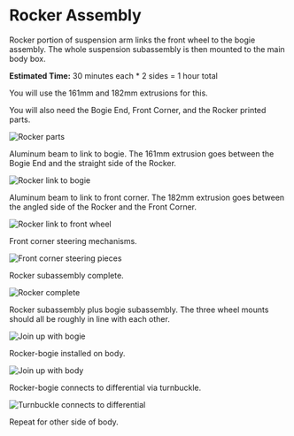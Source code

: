 # Rocker Assembly

Rocker portion of suspension arm links the front wheel to the bogie assembly.
The whole suspension subassembly is then mounted to the main body box.

**Estimated Time:** 30 minutes each * 2 sides = 1 hour total

You will use the 161mm and 182mm extrusions for this.

You will also need the Bogie End, Front Corner, and the Rocker printed parts.

![Rocker parts](images/Rocker01-Parts.jpg)

Aluminum beam to link to bogie. The 161mm extrusion goes between the Bogie End and the straight side of the Rocker.

![Rocker link to bogie](images/Rocker02-Rear.jpg)

Aluminum beam to link to front corner. The 182mm extrusion goes between the angled side of the Rocker and the Front Corner.

![Rocker link to front wheel](images/Rocker03-Front.jpg)

Front corner steering mechanisms.

![Front corner steering pieces](images/Rocker04-FrontCorner.jpg)

Rocker subassembly complete.

![Rocker complete](images/Rocker05-Complete.jpg)

Rocker subassembly plus bogie subassembly. The three wheel mounts should all be roughly in line with each other.

![Join up with bogie](images/Rocker06-WithBogie.jpg)

Rocker-bogie installed on body.

![Join up with body](images/Rocker07-Mounted.jpg)

Rocker-bogie connects to differential via turnbuckle.

![Turnbuckle connects to differential](images/Rocker08-Turnbuckle.jpg)

Repeat for other side of body.
